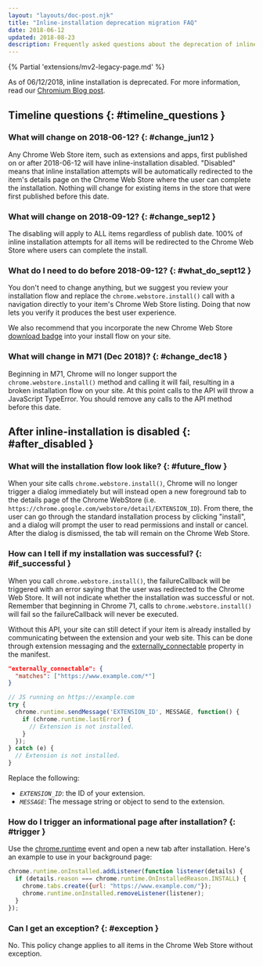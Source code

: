 ```yaml
---
layout: "layouts/doc-post.njk"
title: "Inline-installation deprecation migration FAQ"
date: 2018-06-12
updated: 2018-08-23
description: Frequently asked questions about the deprecation of inline installations for Chrome Extensions.
---
```


{% Partial 'extensions/mv2-legacy-page.md' %}

As of 06/12/2018, inline installation is deprecated. For more information, read our [Chromium Blog
post][1].

## Timeline questions {: #timeline_questions }

### What will change on 2018-06-12? {: #change_jun12 }

Any Chrome Web Store item, such as extensions and apps, first published on or after 2018-06-12 will
have inline-installation disabled. "Disabled" means that inline installation attempts will be
automatically redirected to the item's details page on the Chrome Web Store where the user can
complete the installation. Nothing will change for existing items in the store that were first
published before this date.

### What will change on 2018-09-12? {: #change_sep12 }

The disabling will apply to ALL items regardless of publish date. 100% of inline installation
attempts for all items will be redirected to the Chrome Web Store where users can complete the
install.

### What do I need to do before 2018-09-12? {: #what_do_sept12 }

You don't need to change anything, but we suggest you review your installation flow and replace the
`chrome.webstore.install()` call with a navigation directly to your item's Chrome Web Store listing.
Doing that now lets you verify it produces the best user experience.

We also recommend that you incorporate the new Chrome Web Store [download badge][2] into your
install flow on your site.

### What will change in M71 (Dec 2018)? {: #change_dec18 }

Beginning in M71, Chrome will no longer support the `chrome.webstore.install()` method and calling
it will fail, resulting in a broken installation flow on your site. At this point calls to the API
will throw a JavaScript TypeError. You should remove any calls to the API method before this date.

## After inline-installation is disabled {: #after_disabled }

### What will the installation flow look like? {: #future_flow }

When your site calls `chrome.webstore.install()`, Chrome will no longer trigger a dialog immediately
but will instead open a new foreground tab to the details page of the Chrome WebStore (i.e.
`https://chrome.google.com/webstore/detail/EXTENSION_ID`). From there, the user can go through the
standard installation process by clicking "install", and a dialog will prompt the user to read
permissions and install or cancel. After the dialog is dismissed, the tab will remain on the Chrome
Web Store.

### How can I tell if my installation was successful? {: #if_successful }

When you call `chrome.webstore.install()`, the failureCallback will be triggered with an error
saying that the user was redirected to the Chrome Web Store. It will not indicate whether the
installation was successful or not. Remember that beginning in Chrome 71, calls to
`chrome.webstore.install()` will fail so the failureCallback will never be executed.

Without this API, your site can still detect if your item is already installed by communicating
between the extension and your web site. This can be done through extension messaging and the
[externally_connectable][3] property in the manifest.

```json
"externally_connectable": {
  "matches": ["https://www.example.com/*"]
}
```

```js
// JS running on https://example.com
try {
  chrome.runtime.sendMessage('EXTENSION_ID', MESSAGE, function() {
    if (chrome.runtime.lastError) {
      // Extension is not installed.
    }
  });
} catch (e) {
  // Extension is not installed.
}
```

Replace the following:

- <code><var>EXTENSION_ID</var></code>: the ID of your extension.
- <code><var>MESSAGE</var></code>: The message string or object to send to the extension.

### How do I trigger an informational page after installation? {: #trigger }

Use the [chrome.runtime][4] event and open a new tab after installation. Here's an example to use in
your background page:

```js
chrome.runtime.onInstalled.addListener(function listener(details) {
  if (details.reason === chrome.runtime.OnInstalledReason.INSTALL) {
    chrome.tabs.create({url: "https://www.example.com/"});
    chrome.runtime.onInstalled.removeListener(listener);
  }
});
```

### Can I get an exception? {: #exception }

No. This policy change applies to all items in the Chrome Web Store without exception.

[1]: https://blog.chromium.org/2018/06/improving-extension-transparency-for.html
[2]: /webstore/branding#badge
[3]: /docs/extensions/mv2/messaging#external-webpage
[4]: /docs/extensions/runtime#event-onInstalled
